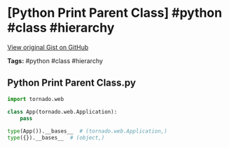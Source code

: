 # [Python Print Parent Class] #python #class #hierarchy

[View original Gist on GitHub](https://gist.github.com/Integralist/b42349c1f20782484d837118f9fb7ad8)

**Tags:** #python #class #hierarchy

## Python Print Parent Class.py

```python
import tornado.web

class App(tornado.web.Application):
	pass
    
type(App()).__bases__  # (tornado.web.Application,)
type({}).__bases__  # (object,)
```


